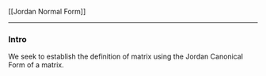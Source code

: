 [[Jordan Normal Form]]

---
### **Intro**

We seek to establish the definition of matrix using the Jordan Canonical Form of a matrix. 


 